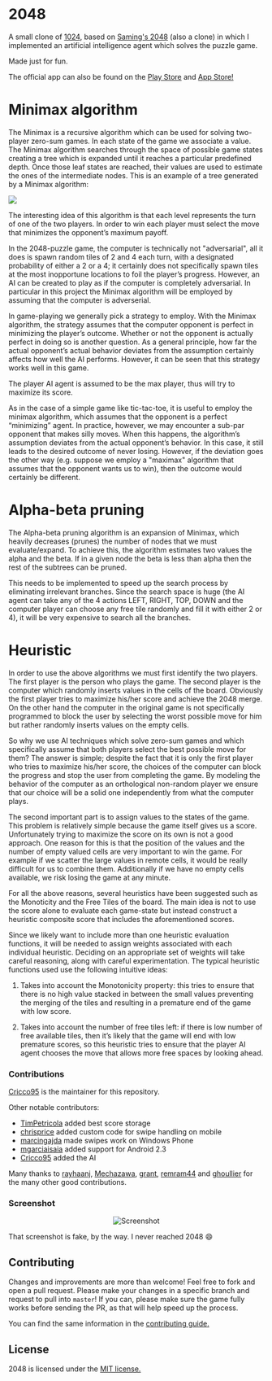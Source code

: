 # 2048
A small clone of [1024](https://play.google.com/store/apps/details?id=com.veewo.a1024), based on [Saming's 2048](http://saming.fr/p/2048/) (also a clone) in which I implemented an artificial intelligence agent which solves the puzzle game.

Made just for fun.

The official app can also be found on the [Play Store](https://play.google.com/store/apps/details?id=com.gabrielecirulli.app2048) and [App Store!](https://itunes.apple.com/us/app/2048-by-gabriele-cirulli/id868076805)

# Minimax algorithm
The Minimax is a recursive algorithm which can be used for solving two-player zero-sum games. In each state of the game we associate a value. The Minimax algorithm searches through the space of possible game states creating a tree which is expanded until it reaches a particular predefined depth. Once those leaf states are reached, their values are used to estimate the ones of the intermediate nodes. This is an example of a tree generated by a Minimax algorithm:

![](http://blog.datumbox.com/wp-content/uploads/2014/04/Minimax.png)

The interesting idea of this algorithm is that each level represents the turn of one of the two players. In order to win each player must select the move that minimizes the opponent’s maximum payoff.

In the 2048-puzzle game, the computer is technically not "adversarial", all it does is spawn random tiles of 2 and 4 each turn, with a designated probability of either a 2 or a 4; it certainly does not specifically spawn tiles at the most inopportune locations to foil the player’s progress. However, an AI can be created to play as if the computer is completely adversarial. In particular in this project the Minimax algorithm will be employed by assuming that the computer is adverserial.

In game-playing we generally pick a strategy to employ. With the Minimax algorithm, the strategy assumes that the computer opponent is perfect in minimizing the player’s outcome. Whether or not the opponent is actually perfect in doing so is another question. As a general principle, how far the actual opponent’s actual behavior deviates from the assumption certainly affects how well the AI performs. However, it can be seen that this strategy works well in this game.

The player AI agent is assumed to be the max player, thus will try to maximize its score.

As in the case of a simple game like tic-tac-toe, it is useful to employ the minimax algorithm, which assumes that the opponent is a perfect “minimizing” agent. In practice, however, we may encounter a sub-par opponent that makes silly moves. When this happens, the algorithm’s assumption deviates from the actual opponent’s behavior. In this case, it still leads to the desired outcome of never losing. However, if the deviation goes the other way (e.g. suppose we employ a "maximax" algorithm that assumes that the opponent wants us to win), then the outcome would certainly be different.

# Alpha-beta pruning
The Alpha-beta pruning algorithm is an expansion of Minimax, which heavily decreases (prunes) the number of nodes that we must evaluate/expand. To achieve this, the algorithm estimates two values the alpha and the beta. If in a given node the beta is less than alpha then the rest of the subtrees can be pruned.

This needs to be implemented to speed up the search process by eliminating irrelevant branches. Since the search space is huge (the AI agent can take any of the 4 actions LEFT, RIGHT, TOP, DOWN and the computer player can choose any free tile randomly and fill it with either 2 or 4), it will be very expensive to search all the branches.

# Heuristic
In order to use the above algorithms we must first identify the two players. The first player is the person who plays the game. The second player is the computer which randomly inserts values in the cells of the board. Obviously the first player tries to maximize his/her score and achieve the 2048 merge. On the other hand the computer in the original game is not specifically programmed to block the user by selecting the worst possible move for him but rather randomly inserts values on the empty cells.

So why we use AI techniques which solve zero-sum games and which specifically assume that both players select the best possible move for them? The answer is simple; despite the fact that it is only the first player who tries to maximize his/her score, the choices of the computer can block the progress and stop the user from completing the game. By modeling the behavior of the computer as an orthological non-random player we ensure that our choice will be a solid one independently from what the computer plays.

The second important part is to assign values to the states of the game. This problem is relatively simple because the game itself gives us a score. Unfortunately trying to maximize the score on its own is not a good approach. One reason for this is that the position of the values and the number of empty valued cells are very important to win the game. For example if we scatter the large values in remote cells, it would be really difficult for us to combine them. Additionally if we have no empty cells available, we risk losing the game at any minute.

For all the above reasons, several heuristics have been suggested such as the Monoticity and the Free Tiles of the board. The main idea is not to use the score alone to evaluate each game-state but instead construct a heuristic composite score that includes the aforementioned scores.

Since we likely want to include more than one heuristic evaluation functions, it will be needed to assign weights associated with each individual heuristic. Deciding on an appropriate set of weights will take careful reasoning, along with careful experimentation. The typical heuristic functions used use the following intuitive ideas:

1. Takes into account the Monotonicity property: this tries to ensure that there is no high value stacked in between the small values preventing the merging of the tiles and resulting in a premature end of the game with low score.

2. Takes into account the number of free tiles left: if there is low number of free available tiles, then it’s likely that the game will end with low premature scores, so this heuristic tries to ensure that the player AI agent chooses the move that allows more free spaces by looking ahead.

### Contributions

[Cricco95](https://github.com/sigod) is the maintainer for this repository.

Other notable contributors:

 - [TimPetricola](https://github.com/TimPetricola) added best score storage
 - [chrisprice](https://github.com/chrisprice) added custom code for swipe handling on mobile
 - [marcingajda](https://github.com/marcingajda) made swipes work on Windows Phone
 - [mgarciaisaia](https://github.com/mgarciaisaia) added support for Android 2.3
 - [Cricco95](https://github.com/sigod) added the AI

Many thanks to [rayhaanj](https://github.com/rayhaanj), [Mechazawa](https://github.com/Mechazawa), [grant](https://github.com/grant), [remram44](https://github.com/remram44) and [ghoullier](https://github.com/ghoullier) for the many other good contributions.

### Screenshot

<p align="center">
  <img src="https://cloud.githubusercontent.com/assets/1175750/8614312/280e5dc2-26f1-11e5-9f1f-5891c3ca8b26.png" alt="Screenshot"/>
</p>

That screenshot is fake, by the way. I never reached 2048 :smile:

## Contributing
Changes and improvements are more than welcome! Feel free to fork and open a pull request. Please make your changes in a specific branch and request to pull into `master`! If you can, please make sure the game fully works before sending the PR, as that will help speed up the process.

You can find the same information in the [contributing guide.](https://github.com/gabrielecirulli/2048/blob/master/CONTRIBUTING.md)

## License
2048 is licensed under the [MIT license.](https://github.com/gabrielecirulli/2048/blob/master/LICENSE.txt)

